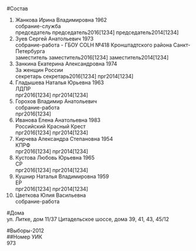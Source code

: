#Состав  
1. Жанкова Ирина Владимировна 1962  
    собрание-служба  
    председатель председатель2016[1234] председатель2014[1234]  
2. Зуев Сергей Анатольевич 1973  
    собрание-работа - ГБОУ COLH №418 Кронштадтского района Санкт-Петербурга  
    заместитель заместитель2016[1234] заместитель2014[1234]  
3. Занкина Екатерина Александровна 1974  
    За женщин России  
    секретарь секретарь2016[1234] прг2014[1234]  
4. Гладышева Наталья Юрьевна 1963  
    ЛДПР  
    прг2016[1234] прг2014[1234]  
5. Горохов Владимир Анатольевич  
    собрание-работа  
    прг2016[1234]  
6. Иванова Елена Анатольевна 1983  
    Российский Красный Крест  
    прг2016[1234] прг2014[1234]  
7. Кирчева Александра Степановна 1954  
    КПРФ  
    прг2016[1234] прг2014[1234]  
8. Кустова Любовь Юрьевна 1965  
    СР  
    прг2016[1234] прг2014[1234]  
9. Кушнир Наталья Владимировна 1959  
    ЕР  
    прг2016[1234] прг2014[1234]  
10. Цветкова Юлия Васильевна  
    собрание-работа  
  
#Дома  
ул. Литке, дом 11/37 Цитадельское шоссе, дома 39, 41, 43, 45/12  
  
#Выборы-2012  
##Номер УИК  
973  

